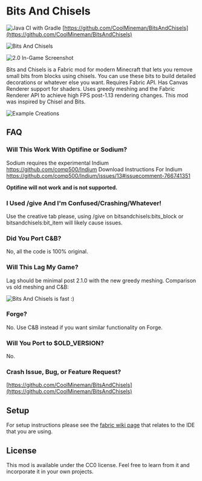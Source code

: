 # Bits And Chisels

![Java CI with Gradle](https://github.com/CoolMineman/BitsAndChisels/workflows/Java%20CI%20with%20Gradle/badge.svg)
[https://github.com/CoolMineman/BitsAndChisels](https://github.com/CoolMineman/BitsAndChisels)

![Bits And Chisels](https://raw.githubusercontent.com/CoolMineman/BitsAndChisels/master/logo/logo_wide.png)

![2.0 In-Game Screenshot](https://raw.githubusercontent.com/CoolMineman/BitsAndChisels/master/logo/screenshots/2021-01-26_14.35.59.png)

Bits and Chisels is a Fabric mod for modern Minecraft that lets you remove small bits from blocks using chisels. You can use these bits to build detailed decorations or whatever else you want. Requires Fabric API. Has Canvas Renderer support for shaders. Uses greedy meshing and the Fabric Renderer API to achieve high FPS post-1.13 rendering changes. This mod was inspired by Chisel and Bits.

![Example Creations](https://raw.githubusercontent.com/CoolMineman/BitsAndChisels/master/logo/Noaaan.png)

## FAQ

### Will This Work With Optifine or Sodium?

Sodium requires the experimental Indium https://github.com/comp500/Indium
Download Instructions For Indium https://github.com/comp500/Indium/issues/13#issuecomment-766741351

**Optifine will not work and is not supported.**

### I Used /give And I'm Confused/Crashing/Whatever!

Use the creative tab please, using /give on bitsandchisels:bits_block or bitsandchisels:bit_item will likely cause issues.

### Did You Port C&B?

No, all the code is 100% original.

### Will This Lag My Game?

Lag should be minimal post 2.1.0 with the new greedy meshing.
Comparison vs old meshing and C&B:

![Bits And Chisels is fast :)](https://raw.githubusercontent.com/CoolMineman/BitsAndChisels/master/logo/b%26c_2.1.0.png)

### Forge?

No. Use C&B instead if you want similar functionality on Forge.

### Will You Port to $OLD_VERSION?

No.

### Crash Issue, Bug, or Feature Request?

[https://github.com/CoolMineman/BitsAndChisels](https://github.com/CoolMineman/BitsAndChisels)

## Setup

For setup instructions please see the [fabric wiki page](https://fabricmc.net/wiki/tutorial:setup) that relates to the IDE that you are using.

## License

This mod is available under the CC0 license. Feel free to learn from it and incorporate it in your own projects.
